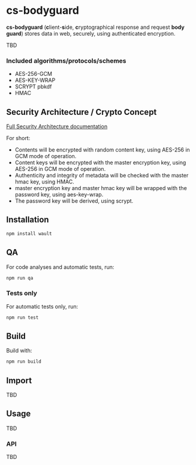# cs-bodyguard
**cs-bodyguard** (**c**lient-**s**ide, **c**ryptographical response and request **body guard**) stores data in web, securely, using authenticated encryption.

TBD

### Included algorithms/protocols/schemes
* AES-256-GCM
* AES-KEY-WRAP
* SCRYPT pbkdf
* HMAC

## Security Architecture / Crypto Concept
[Full Security Architecture documentation](https://TBD.TBD (to be defined))

For short:
* Contents will be encrypted with random content key, using AES-256 in GCM mode of operation.
* Content keys will be encrypted with the master encryption key, using AES-256 in GCM mode of operation.
* Authenticity and integrity of metadata will be checked with the master hmac key, using HMAC.
* master encryption key and master hmac key will be wrapped with the password key, using aes-key-wrap.
* The password key will be derived, using scrypt.

## Installation
```bash
npm install wault
```

## QA
For code analyses and automatic tests, run:
```bash
npm run qa
```

### Tests only
For automatic tests only, run:
```bash
npm run test
```

## Build
Build with:
```bash
npm run build
```

## Import
TBD

## Usage
TBD

### API
TBD
